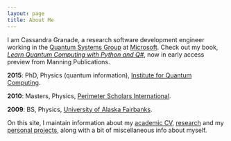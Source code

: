 ```yaml
---
layout: page
title: About Me
---
```


I am Cassandra Granade, a research software development engineer working in the [Quantum Systems Group](https://www.microsoft.com/quantum/) at [Microsoft](https://www.microsoft.com/).
Check out my book, [_Learn Quantum Computing with Python and Q#_](https://bit.ly/qsharp-book), now in early access preview from Manning Publications.

**2015**: PhD, Physics (quantum information), [Institute for Quantum Computing](https://iqc.uwaterloo.ca).

**2010**: Masters, Physics, [Perimeter Scholars International](https://www.perimeterinstitute.ca/training/about-psi).

**2009**: BS, Physics, [University of Alaska Fairbanks](https://www.uaf.edu).

On this site, I maintain information about my [academic CV](cv.html),
[research](/research/) and my [personal projects](projects.html), along with a
bit of miscellaneous info about myself.
